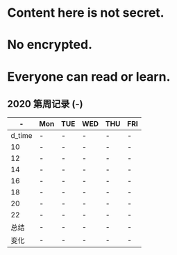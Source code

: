 # Content here is not secret.

# No encrypted.

# Everyone can read or learn.


## 2020 第周记录 (-)
|-|Mon|TUE|WED|THU|FRI|
|---|---|---|---|---|---|
|d_time|-|-|-|-|-|
|10|-|-|-|-|-|
|12|-|-|-|-|-|
|14|-|-|-|-|-|
|16|-|-|-|-|-|
|18|-|-|-|-|-|
|20|-|-|-|-|-|
|22|-|-|-|-|-|
|总结|-|-|-|-|-|
|变化|-|-|-|-|-|



